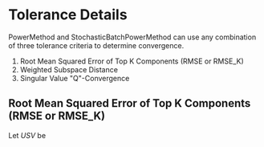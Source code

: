 # Tolerance Details

PowerMethod and StochasticBatchPowerMethod can use any combination of three tolerance criteria to determine convergence.
1. Root Mean Squared Error of Top K Components (RMSE or RMSE_K)
2. Weighted Subspace Distance 
3. Singular Value "Q"-Convergence


## Root Mean Squared Error of Top K Components (RMSE or RMSE_K)
Let $USV$ be 